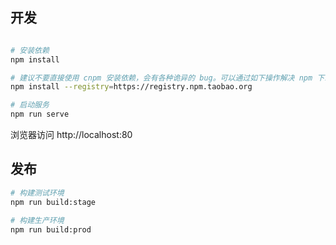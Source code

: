 <!--
 * @Author: tb659
 * @Date: 2021-01-23 11:17:39
 * @LastEditors: tb659
 * @LastEditTime: 2021-01-23 12:49:01
 * @Description: 
 * @FilePath: \datacollectandsubmit\README.md
-->
## 开发

```bash

# 安装依赖
npm install

# 建议不要直接使用 cnpm 安装依赖，会有各种诡异的 bug。可以通过如下操作解决 npm 下载速度慢的问题
npm install --registry=https://registry.npm.taobao.org

# 启动服务
npm run serve
```

浏览器访问 http://localhost:80

## 发布

```bash
# 构建测试环境
npm run build:stage

# 构建生产环境
npm run build:prod
```